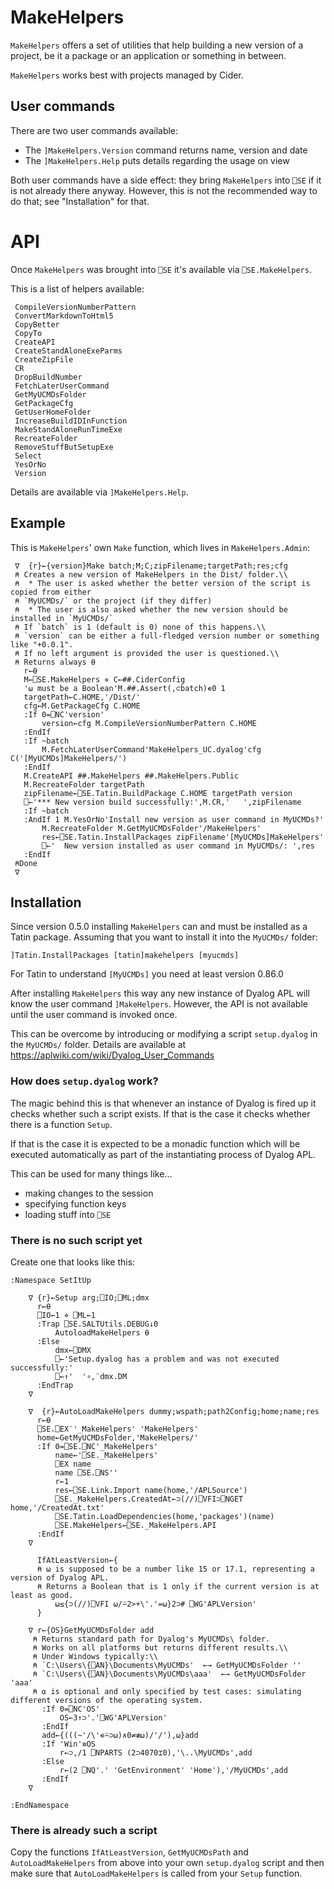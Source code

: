 # MakeHelpers

`MakeHelpers` offers a set of utilities that help building a new version of a project,
be it a package or an application or something in between.

`MakeHelpers` works best with projects managed by Cider.


## User commands

There are two user commands available:

* The `]MakeHelpers.Version` command returns name, version and date 
* The `]MakeHelpers.Help` puts details regarding the usage on view

Both user commands have a side effect: they bring `MakeHelpers` into `⎕SE` if it is not already there anyway. However, this is not the recommended way to do that; see "Installation" for that.

# API

Once `MakeHelpers` was brought into `⎕SE` it's available via `⎕SE.MakeHelpers`.

This is a list of helpers available:

```
 CompileVersionNumberPattern
 ConvertMarkdownToHtml5      
 CopyBetter                  
 CopyTo                      
 CreateAPI                   
 CreateStandAloneExeParms    
 CreateZipFile               
 CR                          
 DropBuildNumber             
 FetchLaterUserCommand       
 GetMyUCMDsFolder            
 GetPackageCfg               
 GetUserHomeFolder           
 IncreaseBuildIDInFunction   
 MakeStandAloneRunTimeExe    
 RecreateFolder              
 RemoveStuffButSetupExe      
 Select                      
 YesOrNo                     
 Version                                    
```

Details are available via `]MakeHelpers.Help`.

## Example

This is `MakeHelpers`' own `Make` function, which lives in `MakeHelpers.Admin`:

```
 ∇  {r}←{version}Make batch;M;C;zipFilename;targetPath;res;cfg
 ⍝ Creates a new version of MakeHelpers in the Dist/ folder.\\
 ⍝  * The user is asked whether the better version of the script is copied from either
 ⍝ `MyUCMDs/` or the project (if they differ)
 ⍝  * The user is also asked whether the new version should be installed in `MyUCMDs/`
 ⍝ If `batch` is 1 (default is 0) none of this happens.\\
 ⍝ `version` can be either a full-fledged version number or something like "+0.0.1".
 ⍝ If no left argument is provided the user is questioned.\\
 ⍝ Returns always ⍬
   r←⍬
   M←⎕SE.MakeHelpers ⋄ C←##.CiderConfig
   '⍵ must be a Boolean'M.##.Assert(,⊂batch)∊0 1
   targetPath←C.HOME,'/Dist/'
   cfg←M.GetPackageCfg C.HOME
   :If 0=⎕NC'version'
       version←cfg M.CompileVersionNumberPattern C.HOME
   :EndIf
   :If ~batch
       M.FetchLaterUserCommand'MakeHelpers_UC.dyalog'cfg C('[MyUCMDs]MakeHelpers/')
   :EndIf
   M.CreateAPI ##.MakeHelpers ##.MakeHelpers.Public
   M.RecreateFolder targetPath
   zipFilename←⎕SE.Tatin.BuildPackage C.HOME targetPath version
   ⎕←'*** New version build successfully:',M.CR,'   ',zipFilename
   :If ~batch
   :AndIf 1 M.YesOrNo'Install new version as user command in MyUCMDs?'
       M.RecreateFolder M.GetMyUCMDsFolder'/MakeHelpers'
       res←⎕SE.Tatin.InstallPackages zipFilename'[MyUCMDs]MakeHelpers'
       ⎕←'  New version installed as user command in MyUCMDs/: ',res
   :EndIf
 ⍝Done
 ∇
```

## Installation

Since version 0.5.0 installing `MakeHelpers` can and must be installed as a Tatin package. Assuming that you want to install it into the `MyUCMDs/` folder:

```
]Tatin.InstallPackages [tatin]makehelpers [myucmds]
```

For Tatin to understand `[MyUCMDs]` you need at least version 0.86.0

After installing `MakeHelpers` this way any new instance of Dyalog APL will know the user command `]MakeHelpers`. However, the API is not available until the user command is invoked once.

This can be overcome by introducing or modifying a script `setup.dyalog` in the `MyUCMDs/` folder. Details are available at <https://aplwiki.com/wiki/Dyalog_User_Commands>


### How does `setup.dyalog` work?

The magic behind this is that whenever an instance of Dyalog is fired up it checks whether such a script exists. If that is the case it checks whether there is a function `Setup`. 

If that is the case it is expected to be a monadic function which will be executed automatically as part of the instantiating process of Dyalog APL.

This can be used for many things like...

* making changes to the session
* specifying function keys 
* loading stuff into `⎕SE`

### There is no such script yet

Create one that looks like this:

```
:Namespace SetItUp

    ∇ {r}←Setup arg;⎕IO;⎕ML;dmx
      r←⍬
      ⎕IO←1 ⋄ ⎕ML←1
      :Trap ⎕SE.SALTUtils.DEBUG↓0
          AutoloadMakeHelpers ⍬
      :Else
          dmx←⎕DMX
          ⎕←'Setup.dyalog has a problem and was not executed successfully:'
          ⎕←↑'  '∘,¨dmx.DM
      :EndTrap
    ∇

    ∇  {r}←AutoLoadMakeHelpers dummy;wspath;path2Config;home;name;res
      r←⍬
      ⎕SE.⎕EX¨'_MakeHelpers' 'MakeHelpers'
      home←GetMyUCMDsFolder,'MakeHelpers/'
      :If 0=⎕SE.⎕NC'_MakeHelpers'
          name←'⎕SE._MakeHelpers'
          ⎕EX name
          name ⎕SE.⎕NS''
          r←1
          res←⎕SE.Link.Import name(home,'/APLSource')
          ⎕SE._MakeHelpers.CreatedAt←⊃(//)⎕VFI⊃⎕NGET home,'/CreatedAt.txt'
          ⎕SE.Tatin.LoadDependencies(home,'packages')(name)
          ⎕SE.MakeHelpers←⎕SE._MakeHelpers.API
      :EndIf
    ∇

      IfAtLeastVersion←{
      ⍝ ⍵ is supposed to be a number like 15 or 17.1, representing a version of Dyalog APL.
      ⍝ Returns a Boolean that is 1 only if the current version is at least as good.
          ⍵≤{⊃(//)⎕VFI ⍵/⍨2>+\'.'=⍵}2⊃# ⎕WG'APLVersion'
      }

    ∇ r←{OS}GetMyUCMDsFolder add
     ⍝ Returns standard path for Dyalog's MyUCMDs\ folder.
     ⍝ Works on all platforms but returns different results.\\
     ⍝ Under Windows typically:\\
     ⍝ `C:\Users\{⎕AN}\Documents\MyUCMDs'  ←→ GetMyUCMDsFolder ''
     ⍝ `C:\Users\{⎕AN}\Documents\MyUCMDs\aaa'  ←→ GetMyUCMDsFolder 'aaa'
     ⍝ ⍺ is optional and only specified by test cases: simulating different versions of the operating system.
       :If 0=⎕NC'OS'
           OS←3↑⊃'.'⎕WG'APLVersion'
       :EndIf
       add←{(((~'/\'∊⍨⊃⍵)∧0≠≢⍵)/'/'),⍵}add
       :If 'Win'≡OS
           r←⊃,/1 ⎕NPARTS (2⊃4070⌶0),'\..\MyUCMDs',add
       :Else
           r←(2 ⎕NQ'.' 'GetEnvironment' 'Home'),'/MyUCMDs',add
       :EndIf
    ∇

:EndNamespace
```

### There is already such a script

Copy the functions `IfAtLeastVersion`, `GetMyUCMDsPath` and `AutoLoadMakeHelpers` from above into your own `setup.dyalog` script and then make sure that `AutoLoadMakeHelpers` is called from your `Setup` function.
